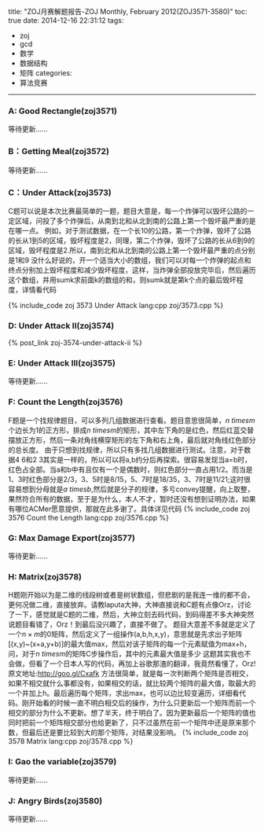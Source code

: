 title: "ZOJ月赛解题报告-ZOJ Monthly, February 2012(ZOJ3571-3580)"
toc: true
date: 2014-12-16 22:31:12
tags:
 - zoj
 - gcd
 - 数学
 - 数据结构
 - 矩阵
categories:
 - 算法竞赛
---
### A: Good Rectangle(zoj3571)
等待更新......

### B：Getting Meal(zoj3572)
等待更新......

### C：Under Attack(zoj3573)
C题可以说是本次比赛最简单的一题，题目大意是，每一个炸弹可以毁坏公路的一定区域，问投了多个炸弹后，从南到北和从北到南的公路上第一个毁坏最严重的是在哪一点。
例如，对于测试数据，在一个长10的公路，第一个炸弹，毁坏了公路的长从1到5的区域，毁坏程度是2，同理，第二个炸弹，毁坏了公路的长从6到9的区域，毁坏程度是2.所以，南到北和从北到南的公路上第一个毁坏最严重的点分别是1和9
没什么好说的，开一个适当大小的数组，我们可以对每一个炸弹的起点和终点分别加上毁坏程度和减少毁坏程度，这样，当炸弹全部投放完毕后，然后遍历这个数组，并用sumk求前面k的数组的和，则sumk就是第k个点的最后毁坏程度，详情看代码
<!--more-->
{% include_code zoj 3573 Under Attack lang:cpp zoj/3573.cpp %}

### D: Under Attack II(zoj3574)
{% post_link zoj-3574-under-attack-ii %}

### E: Under Attack III(zoj3575)
等待更新......

### F: Count the Length(zoj3576)
F题是一个找规律题目，可以多列几组数据进行查看。题目意思很简单，$n \ times m$个边长为1的正方形，排成$n \ times m$的矩形，其中左下角的是红色，然后红蓝交替摆放正方形，然后一条对角线横穿矩形的左下角和右上角，最后就对角线红色部分的总长度。
由于只想到找规律，所以只有多找几组数据进行测试。注意，对于数据4 6和2 3其实是一样的，所以可以将a,b约分后再探索。很容易发现当a=b时，红色占全部。当a和b中有且仅有一个是偶数时，则红色部分一直占用1/2。而当是1、3时红色部分是2/3，3、5时是8/15，5、7时是18/35，3、7时是11/21;这时很容易想到分母就是$a \ times b$,然后就是分子的规律，多亏convey提醒，向上取整，果然符合所有的数据，至于是为什么，本人不才，暂时还没有想到证明办法，如果有哪位ACMer愿意提供，那就在此多谢了。具体详见代码
{% include_code zoj 3576 Count the Length lang:cpp zoj/3576.cpp %}

### G: Max Damage Export(zoj3577)
等待更新......

### H: Matrix(zoj3578)
H题刚开始以为是二维的线段树或者是树状数组，但悲剧的是我连一维的都不会，更何况做二维，直接放弃。请教laputa大神，大神直接说和C题有点像Orz，讨论了一下，感觉就是C题的二维，然后，大神立刻去码代码，到码得差不多大神突然说题目看错了，Orz！到最后没兴趣了，直接不做了。
题目大意差不多就是定义了一个$n \times m$的0矩阵，然后定义了一组操作(a,b,h,x,y)，意思就是先求出子矩阵[(x,y)~(x+a,y+b)]的最大值max，然后对该子矩阵的每一个元素赋值为max+h，问，对于$n \ times m$的矩阵C步操作后，其中的元素最大值是多少
这题其实我也不会做，但看了一个日本人写的代码，再加上谷歌那渣的翻译，我竟然看懂了，Orz!原文地址:http://goo.gl/Cxafk
方法很简单，就是每一次判断两个矩阵是否相交，如果不相交就什么事都没有，如果相交的话，就比较两个矩阵的最大值，取最大的一个并加上h。最后遍历每个矩阵，求出max，也可以边比较变遍历，详细看代码。刚开始看的时候一直不明白相交后的操作，为什么只更新后一个矩阵而前一个相交的部分为什么不更新。想了半天，终于明白了。因为更新最后一个矩阵的值也同时把前一个矩阵相交部分也给更新了，只不过虽然在前一个矩阵中还是原来那个数，但最后还是要比较到大的那个矩阵，对结果没影响。
{% include_code zoj 3578 Matrix lang:cpp zoj/3578.cpp %}

### I: Gao the variable(zoj3579)
等待更新......

### J: Angry Birds(zoj3580)
等待更新......


